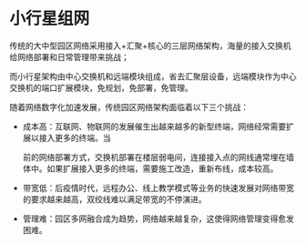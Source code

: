 # 小行星组网

传统的大中型园区网络采用接入+汇聚+核心的三层网络架构，海量的接入交换机给网络部署和日常管理带来挑战；

而小行星架构由中心交换机和远端模块组成，省去汇聚层设备，远端模块作为中心交换机的端口扩展模块，免规划，免部署，免管理。





随着网络数字化加速发展，传统园区网络架构面临着以下三个挑战：

- 成本高：互联网、物联网的发展催生出越来越多的新型终端，网络经常需要扩展以接入更多的终端。当

  前的网络部署方式，交换机部署在楼层弱电间，连接接入点的网线通常埋在墙体中。如果扩展接入更多的终端，需要施工改造，重新布线，成本较高。

- 带宽低：后疫情时代，远程办公、线上教学模式等业务的快速发展对网络带宽的要求越来越高，双绞线难以满足带宽的不停演进。

- 管理难：园区多网融合成为趋势，网络越来越复杂，这使得网络管理变得愈发困难。